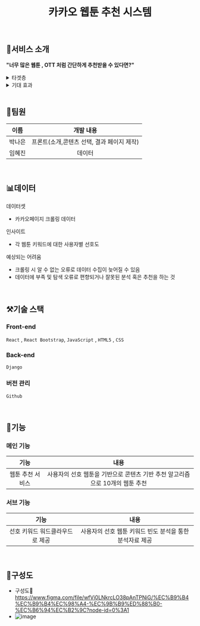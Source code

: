 <h1 align="center">카카오 웹툰 추천 시스템</h1>
</br>

## 💁서비스 소개
**"너무 많은 웹툰 , OTT 처럼 간단하게 추천받을 수 있다면?"**
<br />
<details>
  <summary>타겟층</summary>
  <div markdown="1">
    <ul>
      <li>만화를 추천받고 싶은데 뭔가 사이트에서 추천해주는 건 자신에게 맞지 않고, 다른사람한테 추천받자니 너무 호불호가 갈리는게 싫은 사람들 </li>
    </ul>
  </div>
</details>
<details>
  <summary>기대 효과</summary>
  <div markdown="1">
    <ul>
      <li>타겟층의 트래픽 유도를 통해 광고 수익을 창출할 수 있다. 나아가, 현재 웹툰 트랜드에 대한 데이터를 구축하는 것이 가능하다</li>
    </ul>
  </div>
</details>
<br />


## 👥팀원
|  이름  |                                                                                          개발 내용                                                                                        |
| :----: | :-------------------------------------------------------------------------------------------------------------------------------------------------------------------------------------: |
| 박나은 |  프론트(소개,콘텐츠 선택, 결과 페이지 제작)    |
| 임혜진 | 데이터   |        
<br />


## 📊데이터

데이터셋
 - 카카오페이지 크롤링 데이터

인사이트
 - 각 웹툰 키워드에 대한 사용자별 선호도
 
예상되는 어려움
- 크롤링 시 알 수 없는 오류로 데이터 수집이 늦어질 수 있음
- 데이터에 부족 및 탐색 오류로 편향되거나 잘못된 분석 혹은 추천을 하는 것

</br>


## ⚒️기술 스택

### Front-end   
 `React` , `React Bootstrap`,  `JavaScript` , `HTML5` , `CSS`

### Back-end
`Django`

### 버전 관리
`Github`



</br>


## 🤖기능

### 메인 기능

|  기능  |                                                                                        내용                                                                                       |
| :----: | :-------------------------------------------------------------------------------------------------------------------------------------------------------------------------------: |
| 웹툰 추천 서비스 | 사용자의 선호 웹툰을 기반으로 콘텐츠 기반 추천 알고리즘으로 10개의 웹툰 추천|


### 서브 기능

|  기능  |                                                                                        내용                                                                                       |
| :----: | :-------------------------------------------------------------------------------------------------------------------------------------------------------------------------------: |
| 선호 키워드 워드클라우드로 제공 | 사용자의 선호 웹툰 키워드 빈도 분석을 통한 분석자료 제공|

</br>


## 📂구성도
- 구성도🔗 https://www.figma.com/file/wfVi0LNkrcLO38pAnTPNiG/%EC%B9%B4%EC%B9%B4%EC%98%A4-%EC%9B%B9%ED%88%B0-%EC%B6%94%EC%B2%9C?node-id=0%3A1
- ![image](https://user-images.githubusercontent.com/57740138/162926465-e50b245a-2e06-4297-9dcb-c7886e214e84.png)



